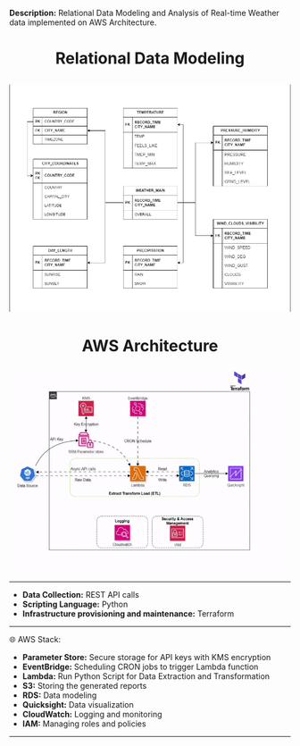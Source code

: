 **Description:** Relational Data Modeling and Analysis of Real-time Weather data implemented on AWS Architecture.

<h1><center>Relational Data Modeling<center></h1>

![Relational Data Model](database/relational_modeling.png)
---

<h1><center>AWS Architecture<center></h1>

![AWS Architecture](architecture/weather.gif)

---

* **Data Collection:** REST API calls
* **Scripting Language:** Python
* **Infrastructure provisioning and maintenance:** Terraform

___

🌐 AWS Stack:

* **Parameter Store:** Secure storage for API keys with KMS encryption
* **EventBridge:** Scheduling CRON jobs to trigger Lambda function
* **Lambda:** Run Python Script for Data Extraction and Transformation
* **S3:** Storing the generated reports
* **RDS:** Data modeling
* **Quicksight:** Data visualization
* **CloudWatch:** Logging and monitoring
* **IAM:** Managing roles and policies

---